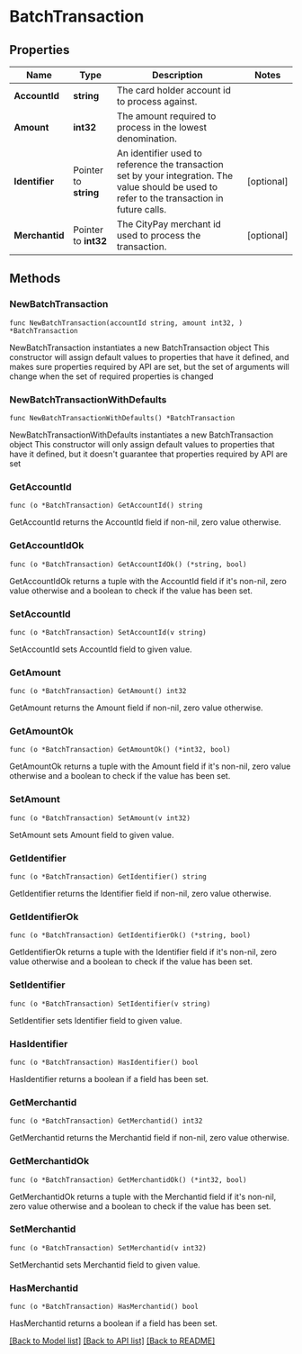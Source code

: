 # BatchTransaction

## Properties

Name | Type | Description | Notes
------------ | ------------- | ------------- | -------------
**AccountId** | **string** | The card holder account id to process against. | 
**Amount** | **int32** | The amount required to process in the lowest denomination. | 
**Identifier** | Pointer to **string** | An identifier used to reference the transaction set by your integration. The value should be used to refer to the transaction in future calls. | [optional] 
**Merchantid** | Pointer to **int32** | The CityPay merchant id used to process the transaction. | [optional] 

## Methods

### NewBatchTransaction

`func NewBatchTransaction(accountId string, amount int32, ) *BatchTransaction`

NewBatchTransaction instantiates a new BatchTransaction object
This constructor will assign default values to properties that have it defined,
and makes sure properties required by API are set, but the set of arguments
will change when the set of required properties is changed

### NewBatchTransactionWithDefaults

`func NewBatchTransactionWithDefaults() *BatchTransaction`

NewBatchTransactionWithDefaults instantiates a new BatchTransaction object
This constructor will only assign default values to properties that have it defined,
but it doesn't guarantee that properties required by API are set

### GetAccountId

`func (o *BatchTransaction) GetAccountId() string`

GetAccountId returns the AccountId field if non-nil, zero value otherwise.

### GetAccountIdOk

`func (o *BatchTransaction) GetAccountIdOk() (*string, bool)`

GetAccountIdOk returns a tuple with the AccountId field if it's non-nil, zero value otherwise
and a boolean to check if the value has been set.

### SetAccountId

`func (o *BatchTransaction) SetAccountId(v string)`

SetAccountId sets AccountId field to given value.


### GetAmount

`func (o *BatchTransaction) GetAmount() int32`

GetAmount returns the Amount field if non-nil, zero value otherwise.

### GetAmountOk

`func (o *BatchTransaction) GetAmountOk() (*int32, bool)`

GetAmountOk returns a tuple with the Amount field if it's non-nil, zero value otherwise
and a boolean to check if the value has been set.

### SetAmount

`func (o *BatchTransaction) SetAmount(v int32)`

SetAmount sets Amount field to given value.


### GetIdentifier

`func (o *BatchTransaction) GetIdentifier() string`

GetIdentifier returns the Identifier field if non-nil, zero value otherwise.

### GetIdentifierOk

`func (o *BatchTransaction) GetIdentifierOk() (*string, bool)`

GetIdentifierOk returns a tuple with the Identifier field if it's non-nil, zero value otherwise
and a boolean to check if the value has been set.

### SetIdentifier

`func (o *BatchTransaction) SetIdentifier(v string)`

SetIdentifier sets Identifier field to given value.

### HasIdentifier

`func (o *BatchTransaction) HasIdentifier() bool`

HasIdentifier returns a boolean if a field has been set.

### GetMerchantid

`func (o *BatchTransaction) GetMerchantid() int32`

GetMerchantid returns the Merchantid field if non-nil, zero value otherwise.

### GetMerchantidOk

`func (o *BatchTransaction) GetMerchantidOk() (*int32, bool)`

GetMerchantidOk returns a tuple with the Merchantid field if it's non-nil, zero value otherwise
and a boolean to check if the value has been set.

### SetMerchantid

`func (o *BatchTransaction) SetMerchantid(v int32)`

SetMerchantid sets Merchantid field to given value.

### HasMerchantid

`func (o *BatchTransaction) HasMerchantid() bool`

HasMerchantid returns a boolean if a field has been set.


[[Back to Model list]](../README.md#documentation-for-models) [[Back to API list]](../README.md#documentation-for-api-endpoints) [[Back to README]](../README.md)


